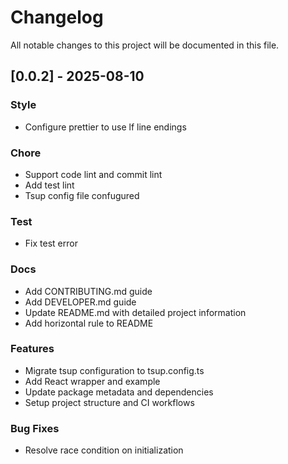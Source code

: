 # Changelog

All notable changes to this project will be documented in this file.

## [0.0.2] - 2025-08-10

### Style

- Configure prettier to use lf line endings

### Chore

- Support code lint and commit lint
- Add test lint
- Tsup config file confugured

### Test

- Fix test error

### Docs

- Add CONTRIBUTING.md guide
- Add DEVELOPER.md guide
- Update README.md with detailed project information
- Add horizontal rule to README

### Features

- Migrate tsup configuration to tsup.config.ts
- Add React wrapper and example
- Update package metadata and dependencies
- Setup project structure and CI workflows

### Bug Fixes

- Resolve race condition on initialization
